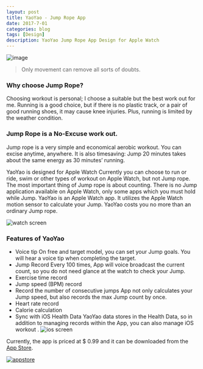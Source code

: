 ```yaml
---
layout: post
title: YaoYao - Jump Rope App
date: 2017-7-01
categories: blog
tags: [Design]
description: YaoYao Jump Rope App Design for Apple Watch
---
```

![image](https://ws1.sinaimg.cn/large/006tKfTcgy1flr9mf6mv4j30jg06h0t8.jpg)

> Only movement can remove all sorts of doubts.


### Why choose Jump Rope?
Choosing workout is personal; I choose a suitable but the best work out for me.
Running is a good choice, but if there is no plastic track, or a pair of good running shoes, it may cause knee injuries. Plus, running is limited by the weather condition. 

### Jump Rope is a No-Excuse work out.

Jump rope is a very simple and economical aerobic workout. You can excise anytime, anywhere. It is also timesaving: Jump 20 minutes takes about the same energy as 30 minutes’ running.

YaoYao is designed for Apple Watch
Currently you can choose to run or ride, swim or other types of workout on Apple Watch, but not Jump rope. The most important thing of Jump rope is about counting. There is no Jump application available on Apple Watch, only some apps which you must hold while Jump. YaoYao is an Apple Watch app. It utilizes the Apple Watch motion sensor to calculate your Jump. YaoYao costs you no more than an ordinary Jump rope.

![watch screen](https://ws1.sinaimg.cn/large/006tNc79gy1fly4tvyj6vj30m80dwgop.jpg)
### Features of YaoYao
- Voice tip
On free and target model, you can set your Jump goals. You will hear a voice tip when completing the target.
- Jump Record
Every 100 times, App will voice broadcast the current count, so you do not need glance at the watch to check your Jump.
- Exercise time record
- Jump speed (BPM) record
- Record the number of consecutive jumps
App not only calculates your Jump speed, but also records the max Jump count by once. 
- Heart rate record
- Calorie calculation
- Sync with iOS Health Data
YaoYao data stores in the Health Data, so in addition to managing records within the App, you can also manage iOS workout .
![ios screen](https://ws1.sinaimg.cn/large/006tNc79gy1fly4tyxttlj30m80f2n24.jpg) 



Currently, the app is priced at $ 0.99 and it can be downloaded from the [App Store](https://itunes.apple.com/cn/app/yaoyao-%E8%B7%B3%E7%BB%B3%E8%AE%A1%E6%95%B0%E5%99%A8-apple-watch%E7%89%88/id1179393901?mt=8&at=1000lxPW). 

[![appstore](http://haozes.me/img/appstore.png)](https://itunes.apple.com/cn/app/yaoyao-%E8%B7%B3%E7%BB%B3%E8%AE%A1%E6%95%B0%E5%99%A8-apple-watch%E7%89%88/id1179393901?mt=8&at=1000lxPW)
